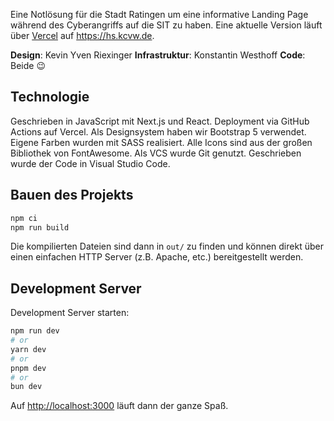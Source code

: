 Eine Notlösung für die Stadt Ratingen um eine informative Landing Page während des Cyberangriffs auf die SIT zu haben.
Eine aktuelle Version läuft über [Vercel](https://vercel.com) auf https://hs.kcvw.de.

**Design**: Kevin Yven Riexinger
**Infrastruktur**: Konstantin Westhoff
**Code**: Beide :wink:

## Technologie

Geschrieben in JavaScript mit Next.js und React.
Deployment via GitHub Actions auf Vercel.
Als Designsystem haben wir Bootstrap 5 verwendet. Eigene Farben wurden mit SASS realisiert.
Alle Icons sind aus der großen Bibliothek von FontAwesome.
Als VCS wurde Git genutzt. Geschrieben wurde der Code in Visual Studio Code.

## Bauen des Projekts

```bash
npm ci
npm run build
```

Die kompilierten Dateien sind dann in `out/` zu finden und können direkt über einen einfachen HTTP Server (z.B. Apache, etc.) bereitgestellt werden.

## Development Server

Development Server starten:

```bash
npm run dev
# or
yarn dev
# or
pnpm dev
# or
bun dev
```

Auf [http://localhost:3000](http://localhost:3000) läuft dann der ganze Spaß.
